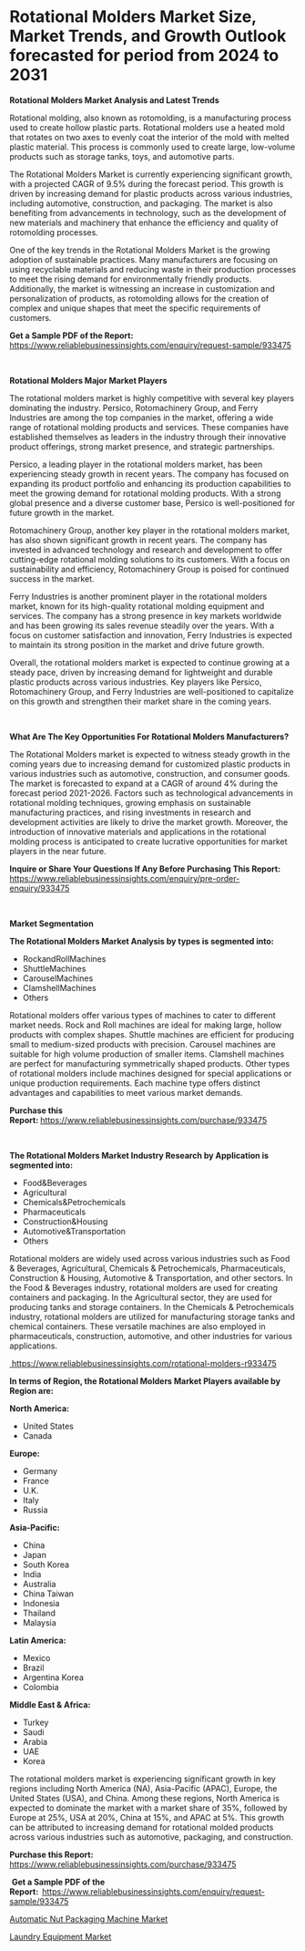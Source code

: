 <p><h1>Rotational Molders Market Size, Market Trends, and Growth Outlook forecasted for period from 2024 to 2031</h1></p><p><strong>Rotational Molders Market Analysis and Latest Trends</strong></p>
<p><p>Rotational molding, also known as rotomolding, is a manufacturing process used to create hollow plastic parts. Rotational molders use a heated mold that rotates on two axes to evenly coat the interior of the mold with melted plastic material. This process is commonly used to create large, low-volume products such as storage tanks, toys, and automotive parts.</p><p>The Rotational Molders Market is currently experiencing significant growth, with a projected CAGR of 9.5% during the forecast period. This growth is driven by increasing demand for plastic products across various industries, including automotive, construction, and packaging. The market is also benefiting from advancements in technology, such as the development of new materials and machinery that enhance the efficiency and quality of rotomolding processes.</p><p>One of the key trends in the Rotational Molders Market is the growing adoption of sustainable practices. Many manufacturers are focusing on using recyclable materials and reducing waste in their production processes to meet the rising demand for environmentally friendly products. Additionally, the market is witnessing an increase in customization and personalization of products, as rotomolding allows for the creation of complex and unique shapes that meet the specific requirements of customers.</p></p>
<p><strong>Get a Sample PDF of the Report:&nbsp;</strong> <a href="https://www.reliablebusinessinsights.com/enquiry/request-sample/933475">https://www.reliablebusinessinsights.com/enquiry/request-sample/933475</a></p>
<p>&nbsp;</p>
<p><strong>Rotational Molders Major Market Players</strong></p>
<p><p>The rotational molders market is highly competitive with several key players dominating the industry. Persico, Rotomachinery Group, and Ferry Industries are among the top companies in the market, offering a wide range of rotational molding products and services. These companies have established themselves as leaders in the industry through their innovative product offerings, strong market presence, and strategic partnerships.</p><p>Persico, a leading player in the rotational molders market, has been experiencing steady growth in recent years. The company has focused on expanding its product portfolio and enhancing its production capabilities to meet the growing demand for rotational molding products. With a strong global presence and a diverse customer base, Persico is well-positioned for future growth in the market.</p><p>Rotomachinery Group, another key player in the rotational molders market, has also shown significant growth in recent years. The company has invested in advanced technology and research and development to offer cutting-edge rotational molding solutions to its customers. With a focus on sustainability and efficiency, Rotomachinery Group is poised for continued success in the market.</p><p>Ferry Industries is another prominent player in the rotational molders market, known for its high-quality rotational molding equipment and services. The company has a strong presence in key markets worldwide and has been growing its sales revenue steadily over the years. With a focus on customer satisfaction and innovation, Ferry Industries is expected to maintain its strong position in the market and drive future growth.</p><p>Overall, the rotational molders market is expected to continue growing at a steady pace, driven by increasing demand for lightweight and durable plastic products across various industries. Key players like Persico, Rotomachinery Group, and Ferry Industries are well-positioned to capitalize on this growth and strengthen their market share in the coming years.</p></p>
<p>&nbsp;</p>
<p><strong>What Are The Key Opportunities For Rotational Molders Manufacturers?</strong></p>
<p><p>The Rotational Molders market is expected to witness steady growth in the coming years due to increasing demand for customized plastic products in various industries such as automotive, construction, and consumer goods. The market is forecasted to expand at a CAGR of around 4% during the forecast period 2021-2026. Factors such as technological advancements in rotational molding techniques, growing emphasis on sustainable manufacturing practices, and rising investments in research and development activities are likely to drive the market growth. Moreover, the introduction of innovative materials and applications in the rotational molding process is anticipated to create lucrative opportunities for market players in the near future.</p></p>
<p><strong>Inquire or Share Your Questions If Any Before Purchasing This Report:</strong> <a href="https://www.reliablebusinessinsights.com/enquiry/pre-order-enquiry/933475">https://www.reliablebusinessinsights.com/enquiry/pre-order-enquiry/933475</a></p>
<p>&nbsp;</p>
<p><strong>Market Segmentation</strong></p>
<p><strong>The Rotational Molders Market Analysis by types is segmented into:</strong></p>
<p><ul><li>RockandRollMachines</li><li>ShuttleMachines</li><li>CarouselMachines</li><li>ClamshellMachines</li><li>Others</li></ul></p>
<p><p>Rotational molders offer various types of machines to cater to different market needs. Rock and Roll machines are ideal for making large, hollow products with complex shapes. Shuttle machines are efficient for producing small to medium-sized products with precision. Carousel machines are suitable for high volume production of smaller items. Clamshell machines are perfect for manufacturing symmetrically shaped products. Other types of rotational molders include machines designed for special applications or unique production requirements. Each machine type offers distinct advantages and capabilities to meet various market demands.</p></p>
<p><strong>Purchase this Report:&nbsp;</strong><a href="https://www.reliablebusinessinsights.com/purchase/933475">https://www.reliablebusinessinsights.com/purchase/933475</a></p>
<p>&nbsp;</p>
<p><strong>The Rotational Molders Market Industry Research by Application is segmented into:</strong></p>
<p><ul><li>Food&Beverages</li><li>Agricultural</li><li>Chemicals&Petrochemicals</li><li>Pharmaceuticals</li><li>Construction&Housing</li><li>Automotive&Transportation</li><li>Others</li></ul></p>
<p><p>Rotational molders are widely used across various industries such as Food & Beverages, Agricultural, Chemicals & Petrochemicals, Pharmaceuticals, Construction & Housing, Automotive & Transportation, and other sectors. In the Food & Beverages industry, rotational molders are used for creating containers and packaging. In the Agricultural sector, they are used for producing tanks and storage containers. In the Chemicals & Petrochemicals industry, rotational molders are utilized for manufacturing storage tanks and chemical containers. These versatile machines are also employed in pharmaceuticals, construction, automotive, and other industries for various applications.</p></p>
<p><a href="https://www.reliablebusinessinsights.com/rotational-molders-r933475">&nbsp;https://www.reliablebusinessinsights.com/rotational-molders-r933475</a></p>
<p><strong>In terms of Region, the Rotational Molders Market Players available by Region are:</strong></p>
<p>
    <p> <strong> North America: </strong>
        <ul>
            <li>United States</li>
            <li>Canada</li>
        </ul>
        </p> 
    <p> <strong> Europe: </strong>
        <ul>
            <li>Germany</li>
            <li>France</li>
            <li>U.K.</li>
            <li>Italy</li>
            <li>Russia</li>
        </ul>
        </p> 
    <p> <strong> Asia-Pacific: </strong>
        <ul>
            <li>China</li>
            <li>Japan</li>
            <li>South Korea</li>
            <li>India</li>
            <li>Australia</li>
            <li>China Taiwan</li>
            <li>Indonesia</li>
            <li>Thailand</li>
            <li>Malaysia</li>
        </ul>
        </p> 
    <p> <strong> Latin America: </strong>
        <ul>
            <li>Mexico</li>
            <li>Brazil</li>
            <li>Argentina Korea</li>
            <li>Colombia</li>
        </ul>
        </p> 
    <p> <strong> Middle East & Africa: </strong>
        <ul>
            <li>Turkey</li>
            <li>Saudi</li>
            <li>Arabia</li>
            <li>UAE</li>
            <li>Korea</li>
        </ul>
    </p>
    </p>
<p><p>The rotational molders market is experiencing significant growth in key regions including North America (NA), Asia-Pacific (APAC), Europe, the United States (USA), and China. Among these regions, North America is expected to dominate the market with a market share of 35%, followed by Europe at 25%, USA at 20%, China at 15%, and APAC at 5%. This growth can be attributed to increasing demand for rotational molded products across various industries such as automotive, packaging, and construction.</p></p>
<p><strong>Purchase this Report: </strong><a href="https://www.reliablebusinessinsights.com/purchase/933475">https://www.reliablebusinessinsights.com/purchase/933475</a></p>
<p>&nbsp;<strong>Get a Sample PDF of the Report:&nbsp;&nbsp;</strong><a href="https://www.reliablebusinessinsights.com/enquiry/request-sample/933475">https://www.reliablebusinessinsights.com/enquiry/request-sample/933475</a></p>
<p><strong></strong></p>
<p><p><a href="https://view.publitas.com/reportprime-1/emerging-trends-in-automatic-nut-packaging-machine-market-global-outlook-and-future-prospects-from-2024-2031/">Automatic Nut Packaging Machine Market</a></p><p><a href="https://github.com/amirvaghari/Market-Research-Report-List-1/blob/main/laundry-equipment-market.md">Laundry Equipment Market</a></p></p>